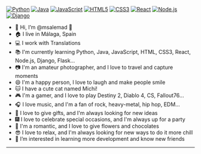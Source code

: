 [![Python](https://img.shields.io/badge/-Python-3776AB?style=flat-square&logo=python&logoColor=white)](https://www.python.org/)
[![Java](https://img.shields.io/badge/-Java-007396?style=flat-square&logo=java&logoColor=white)](https://www.oracle.com/java/)
[![JavaScript](https://img.shields.io/badge/-JavaScript-F7DF1E?style=flat-square&logo=javascript&logoColor=black)](https://www.javascript.com/)
[![HTML5](https://img.shields.io/badge/-HTML5-E34F26?style=flat-square&logo=html5&logoColor=white)](https://html5.org/)
[![CSS3](https://img.shields.io/badge/-CSS3-1572B6?style=flat-square&logo=css3&logoColor=white)](https://www.w3.org/Style/CSS/)
[![React](https://img.shields.io/badge/-React-61DAFB?style=flat-square&logo=react&logoColor=black)](https://reactjs.org/)
[![Node.js](https://img.shields.io/badge/-Node.js-339933?style=flat-square&logo=node.js&logoColor=white)](https://nodejs.org/)
[![Django](https://img.shields.io/badge/-Django-092E20?style=flat-square&logo=django&logoColor=white)](https://www.djangoproject.com/)

- 👋 Hi, I’m @msalemad 👋
- 🏠 I live in Málaga, Spain
- 💻 I work with Translations
- 📚 I'm currently learning Python, Java, JavaScript, HTML, CSS3, React, Node.js, Django, Flask...
- 📷 I'm an amateur photographer, and I love to travel and capture moments
- 😄 I'm a happy person, I love to laugh and make people smile
- 🐱 I have a cute cat named Michi!
- 🎮 I'm a gamer, and I love to play Destiny 2, Diablo 4, CS, Fallout76...
- 🎧 I love music, and I'm a fan of rock, heavy-metal, hip hop, EDM...
- 🎁 I love to give gifts, and I'm always looking for new ideas
- 🎆 I love to celebrate special occasions, and I'm always up for a party
- 💝 I'm a romantic, and I love to give flowers and chocolates
- 😎 I love to relax, and I'm always looking for new ways to do it more chill
- 👀 I’m interested in learning more development and know new friends

---
